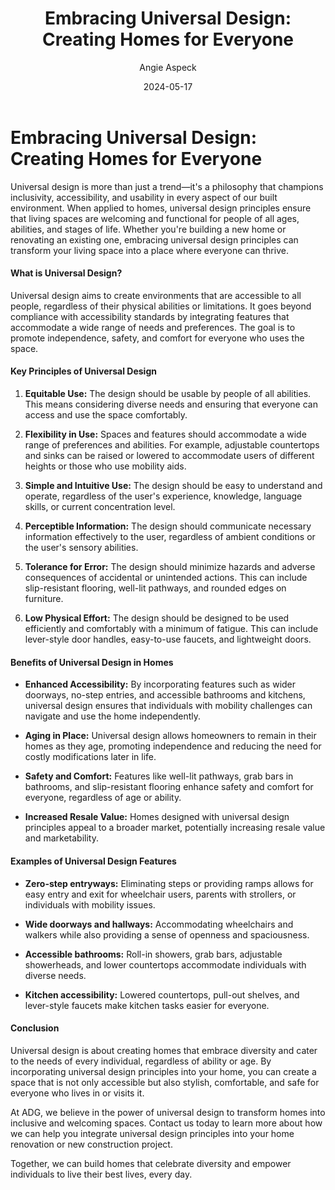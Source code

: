 ﻿---
title: 'Embracing Universal Design: Creating Homes for Everyone'
date: '2024-05-17'
author: 'Angie Aspeck'
image: 'https://images.pexels.com/photos/8251666/pexels-photo-8251666.jpeg?auto=compress&cs=tinysrgb&w=1260&h=750&dpr=2'
categories:
  - Interior Design
  - Bathroom Design
  - Bathroom Safety
  - Senior Design
  - Accessible Design
  - Smart Home
  - Lighting
  - Universal Design
tags:
  - Accessibility
  - Interiors
  - bathroom safety
  - elderly design
  - home modification
  - renovations
  - Interior design
  - Home safety
  - Colours
  - Mood
  - Psychological
  - Smart Home
---

# Embracing Universal Design: Creating Homes for Everyone

Universal design is more than just a trend—it's a philosophy that champions inclusivity, accessibility, and usability in every aspect of our built environment. When applied to homes, universal design principles ensure that living spaces are welcoming and functional for people of all ages, abilities, and stages of life. Whether you're building a new home or renovating an existing one, embracing universal design principles can transform your living space into a place where everyone can thrive.

#### **What is Universal Design?**

Universal design aims to create environments that are accessible to all people, regardless of their physical abilities or limitations. It goes beyond compliance with accessibility standards by integrating features that accommodate a wide range of needs and preferences. The goal is to promote independence, safety, and comfort for everyone who uses the space.

#### **Key Principles of Universal Design**

1. **Equitable Use:** The design should be usable by people of all abilities. This means considering diverse needs and ensuring that everyone can access and use the space comfortably.

2. **Flexibility in Use:** Spaces and features should accommodate a wide range of preferences and abilities. For example, adjustable countertops and sinks can be raised or lowered to accommodate users of different heights or those who use mobility aids.

3. **Simple and Intuitive Use:** The design should be easy to understand and operate, regardless of the user's experience, knowledge, language skills, or current concentration level.

4. **Perceptible Information:** The design should communicate necessary information effectively to the user, regardless of ambient conditions or the user's sensory abilities.

5. **Tolerance for Error:** The design should minimize hazards and adverse consequences of accidental or unintended actions. This can include slip-resistant flooring, well-lit pathways, and rounded edges on furniture.

6. **Low Physical Effort:** The design should be designed to be used efficiently and comfortably with a minimum of fatigue. This can include lever-style door handles, easy-to-use faucets, and lightweight doors.

#### **Benefits of Universal Design in Homes**

- **Enhanced Accessibility:** By incorporating features such as wider doorways, no-step entries, and accessible bathrooms and kitchens, universal design ensures that individuals with mobility challenges can navigate and use the home independently.

- **Aging in Place:** Universal design allows homeowners to remain in their homes as they age, promoting independence and reducing the need for costly modifications later in life.

- **Safety and Comfort:** Features like well-lit pathways, grab bars in bathrooms, and slip-resistant flooring enhance safety and comfort for everyone, regardless of age or ability.

- **Increased Resale Value:** Homes designed with universal design principles appeal to a broader market, potentially increasing resale value and marketability.

#### **Examples of Universal Design Features**

- **Zero-step entryways:** Eliminating steps or providing ramps allows for easy entry and exit for wheelchair users, parents with strollers, or individuals with mobility issues.

- **Wide doorways and hallways:** Accommodating wheelchairs and walkers while also providing a sense of openness and spaciousness.

- **Accessible bathrooms:** Roll-in showers, grab bars, adjustable showerheads, and lower countertops accommodate individuals with diverse needs.

- **Kitchen accessibility:** Lowered countertops, pull-out shelves, and lever-style faucets make kitchen tasks easier for everyone.

#### **Conclusion**

Universal design is about creating homes that embrace diversity and cater to the needs of every individual, regardless of ability or age. By incorporating universal design principles into your home, you can create a space that is not only accessible but also stylish, comfortable, and safe for everyone who lives in or visits it.

At ADG, we believe in the power of universal design to transform homes into inclusive and welcoming spaces. Contact us today to learn more about how we can help you integrate universal design principles into your home renovation or new construction project.

Together, we can build homes that celebrate diversity and empower individuals to live their best lives, every day.
